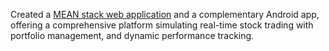 Created a [MEAN stack web application](https://web-tech3-csci571.wl.r.appspot.com/) and a complementary Android app, offering a comprehensive platform simulating real-time stock trading with portfolio management, and dynamic performance tracking.

